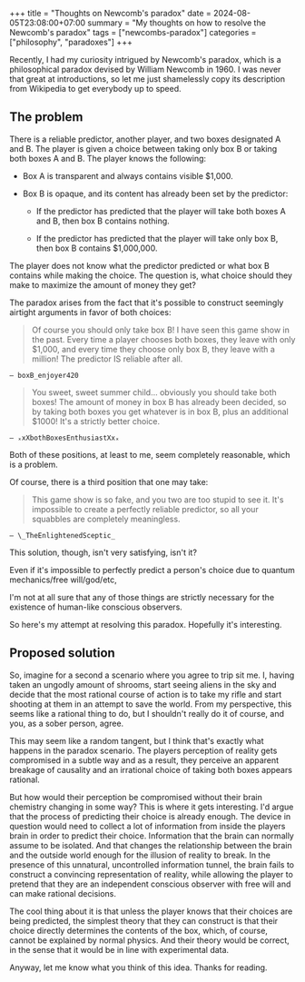 +++
title = "Thoughts on Newcomb's paradox"
date = 2024-08-05T23:08:00+07:00
summary = "My thoughts on how to resolve the Newcomb's paradox"
tags = ["newcombs-paradox"]
categories = ["philosophy", "paradoxes"]
+++

Recently, I had my curiosity intrigued by Newcomb's paradox, which is a philosophical paradox devised by William Newcomb in 1960. I was never that great at introductions, so let me just shamelessly copy its description from Wikipedia to get everybody up to speed.

## The problem

There is a reliable predictor, another player, and two boxes designated A and B. The player is given a choice between taking only box B or taking both boxes A and B. The player knows the following:  

- Box A is transparent and always contains visible $1,000.  

- Box B is opaque, and its content has already been set by the predictor:  

    - If the predictor has predicted that the player will take both boxes A and B, then box B contains nothing.  

    - If the predictor has predicted that the player will take only box B, then box B contains $1,000,000.  

The player does not know what the predictor predicted or what box B contains while making the choice. The question is, what choice should they make to maximize the amount of money they get?

The paradox arises from the fact that it's possible to construct seemingly airtight arguments in favor of both choices:

> Of course you should only take box B! I have seen this game show in the past. Every time a player chooses both boxes, they leave with only $1,000, and every time they choose only box B, they leave with a million! The predictor IS reliable after all.  

    — boxB_enjoyer420

> You sweet, sweet summer child... obviously you should take both boxes! The amount of money in box B has already been decided, so by taking both boxes you get whatever is in box B, plus an additional $1000! It's a strictly better choice.  

    — ₓxXbothBoxesEnthusiastXxₓ

Both of these positions, at least to me, seem completely reasonable, which is a problem.  

Of course, there is a third position that one may take:

> This game show is so fake, and you two are too stupid to see it. It's impossible to create a perfectly reliable predictor, so all your squabbles are completely meaningless.  

    — \_TheEnlightenedSceptic_

This solution, though, isn't very satisfying, isn't it?

Even if it's impossible to perfectly predict a person's choice due to quantum mechanics/free will/god/etc, 

I'm not at all sure that any of those things are strictly necessary for the existence of human-like conscious observers.

So here's my attempt at resolving this paradox. Hopefully it's interesting.

## Proposed solution

So, imagine for a second a scenario where you agree to trip sit me. I, having taken an ungodly amount of shrooms, start seeing aliens in the sky and decide that the most rational course of action is to take my rifle and start shooting at them in an attempt to save the world. From my perspective, this seems like a rational thing to do, but I shouldn't really do it of course, and you, as a sober person, agree.

This may seem like a random tangent, but I think that's exactly what happens in the paradox scenario. The players perception of reality gets compromised in a subtle way and as a result, they perceive an apparent breakage of causality and an irrational choice of taking both boxes appears rational.

But how would their perception be compromised without their brain chemistry changing in some way? This is where it gets interesting. I'd argue that the process of predicting their choice is already enough. The device in question would need to collect a lot of information from inside the players brain in order to predict their choice. Information that the brain can normally assume to be isolated. And that changes the relationship between the brain and the outside world enough for the illusion of reality to break. In the presence of this unnatural, uncontrolled information tunnel, the brain fails to construct a convincing representation of reality, while allowing the player to pretend that they are an independent conscious observer with free will and can make rational decisions.

The cool thing about it is that unless the player knows that their choices are being predicted, the simplest theory that they can construct is that their choice directly determines the contents of the box, which, of course, cannot be explained by normal physics. And their theory would be correct, in the sense that it would be in line with experimental data.

Anyway, let me know what you think of this idea. Thanks for reading.

